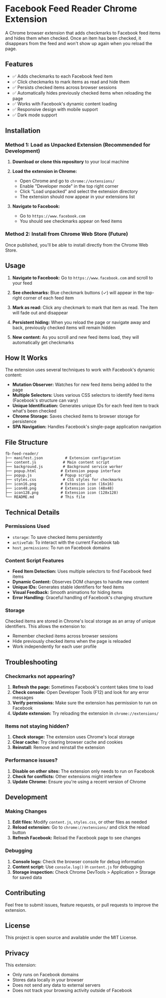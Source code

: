 # Facebook Feed Reader Chrome Extension

A Chrome browser extension that adds checkmarks to Facebook feed items and hides them when checked. Once an item has been checked, it disappears from the feed and won't show up again when you reload the page.

## Features

- ✅ Adds checkmarks to each Facebook feed item
- ✅ Click checkmarks to mark items as read and hide them
- ✅ Persists checked items across browser sessions
- ✅ Automatically hides previously checked items when reloading the page
- ✅ Works with Facebook's dynamic content loading
- ✅ Responsive design with mobile support
- ✅ Dark mode support

## Installation

### Method 1: Load as Unpacked Extension (Recommended for Development)

1. **Download or clone this repository** to your local machine

2. **Load the extension in Chrome:**
   - Open Chrome and go to `chrome://extensions/`
   - Enable "Developer mode" in the top right corner
   - Click "Load unpacked" and select the extension directory
   - The extension should now appear in your extensions list

3. **Navigate to Facebook:**
   - Go to `https://www.facebook.com`
   - You should see checkmarks appear on feed items

### Method 2: Install from Chrome Web Store (Future)

Once published, you'll be able to install directly from the Chrome Web Store.

## Usage

1. **Navigate to Facebook:** Go to `https://www.facebook.com` and scroll to your feed

2. **See checkmarks:** Blue checkmark buttons (✓) will appear in the top-right corner of each feed item

3. **Mark as read:** Click any checkmark to mark that item as read. The item will fade out and disappear

4. **Persistent hiding:** When you reload the page or navigate away and back, previously checked items will remain hidden

5. **New content:** As you scroll and new feed items load, they will automatically get checkmarks

## How It Works

The extension uses several techniques to work with Facebook's dynamic content:

- **Mutation Observer:** Watches for new feed items being added to the page
- **Multiple Selectors:** Uses various CSS selectors to identify feed items (Facebook's structure can vary)
- **Unique Identification:** Generates unique IDs for each feed item to track what's been checked
- **Chrome Storage:** Saves checked items to browser storage for persistence
- **SPA Navigation:** Handles Facebook's single-page application navigation

## File Structure

```
fb-feed-reader/
├── manifest.json          # Extension configuration
├── content.js            # Main content script
├── background.js         # Background service worker
├── popup.html           # Extension popup interface
├── popup.js             # Popup script
├── styles.css            # CSS styles for checkmarks
├── icon16.png           # Extension icon (16x16)
├── icon48.png           # Extension icon (48x48)
├── icon128.png          # Extension icon (128x128)
└── README.md            # This file
```

## Technical Details

### Permissions Used

- `storage`: To save checked items persistently
- `activeTab`: To interact with the current Facebook tab
- `host_permissions`: To run on Facebook domains

### Content Script Features

- **Feed Item Detection:** Uses multiple selectors to find Facebook feed items
- **Dynamic Content:** Observes DOM changes to handle new content
- **Unique IDs:** Generates stable identifiers for feed items
- **Visual Feedback:** Smooth animations for hiding items
- **Error Handling:** Graceful handling of Facebook's changing structure

### Storage

Checked items are stored in Chrome's local storage as an array of unique identifiers. This allows the extension to:

- Remember checked items across browser sessions
- Hide previously checked items when the page is reloaded
- Work independently for each user profile

## Troubleshooting

### Checkmarks not appearing?

1. **Refresh the page:** Sometimes Facebook's content takes time to load
2. **Check console:** Open Developer Tools (F12) and look for any error messages
3. **Verify permissions:** Make sure the extension has permission to run on Facebook
4. **Update extension:** Try reloading the extension in `chrome://extensions/`

### Items not staying hidden?

1. **Check storage:** The extension uses Chrome's local storage
2. **Clear cache:** Try clearing browser cache and cookies
3. **Reinstall:** Remove and reinstall the extension

### Performance issues?

1. **Disable on other sites:** The extension only needs to run on Facebook
2. **Check for conflicts:** Other extensions might interfere
3. **Update Chrome:** Ensure you're using a recent version of Chrome

## Development

### Making Changes

1. **Edit files:** Modify `content.js`, `styles.css`, or other files as needed
2. **Reload extension:** Go to `chrome://extensions/` and click the reload button
3. **Refresh Facebook:** Reload the Facebook page to see changes

### Debugging

1. **Console logs:** Check the browser console for debug information
2. **Content script:** Use `console.log()` in `content.js` for debugging
3. **Storage inspection:** Check Chrome DevTools > Application > Storage for saved data

## Contributing

Feel free to submit issues, feature requests, or pull requests to improve the extension.

## License

This project is open source and available under the MIT License.

## Privacy

This extension:
- Only runs on Facebook domains
- Stores data locally in your browser
- Does not send any data to external servers
- Does not track your browsing activity outside of Facebook 